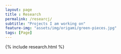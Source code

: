```yaml
--- 
layout: page
title : Research
permalink: /researcj/
subtitle: "Projects I am working on" 
feature-img: "assets/img/origami/green-pieces.jpg"
tags: [Page]
---
```


{% include research.html %}
